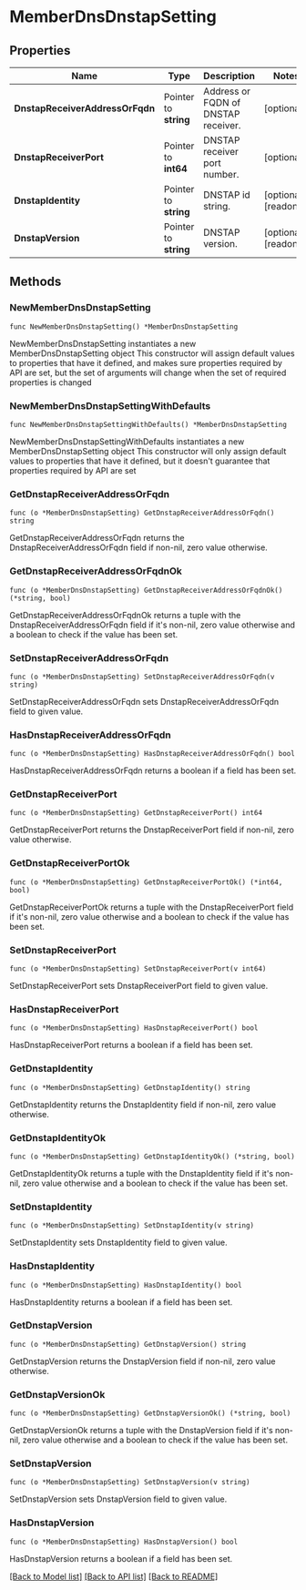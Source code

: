 # MemberDnsDnstapSetting

## Properties

Name | Type | Description | Notes
------------ | ------------- | ------------- | -------------
**DnstapReceiverAddressOrFqdn** | Pointer to **string** | Address or FQDN of DNSTAP receiver. | [optional] 
**DnstapReceiverPort** | Pointer to **int64** | DNSTAP receiver port number. | [optional] 
**DnstapIdentity** | Pointer to **string** | DNSTAP id string. | [optional] [readonly] 
**DnstapVersion** | Pointer to **string** | DNSTAP version. | [optional] [readonly] 

## Methods

### NewMemberDnsDnstapSetting

`func NewMemberDnsDnstapSetting() *MemberDnsDnstapSetting`

NewMemberDnsDnstapSetting instantiates a new MemberDnsDnstapSetting object
This constructor will assign default values to properties that have it defined,
and makes sure properties required by API are set, but the set of arguments
will change when the set of required properties is changed

### NewMemberDnsDnstapSettingWithDefaults

`func NewMemberDnsDnstapSettingWithDefaults() *MemberDnsDnstapSetting`

NewMemberDnsDnstapSettingWithDefaults instantiates a new MemberDnsDnstapSetting object
This constructor will only assign default values to properties that have it defined,
but it doesn't guarantee that properties required by API are set

### GetDnstapReceiverAddressOrFqdn

`func (o *MemberDnsDnstapSetting) GetDnstapReceiverAddressOrFqdn() string`

GetDnstapReceiverAddressOrFqdn returns the DnstapReceiverAddressOrFqdn field if non-nil, zero value otherwise.

### GetDnstapReceiverAddressOrFqdnOk

`func (o *MemberDnsDnstapSetting) GetDnstapReceiverAddressOrFqdnOk() (*string, bool)`

GetDnstapReceiverAddressOrFqdnOk returns a tuple with the DnstapReceiverAddressOrFqdn field if it's non-nil, zero value otherwise
and a boolean to check if the value has been set.

### SetDnstapReceiverAddressOrFqdn

`func (o *MemberDnsDnstapSetting) SetDnstapReceiverAddressOrFqdn(v string)`

SetDnstapReceiverAddressOrFqdn sets DnstapReceiverAddressOrFqdn field to given value.

### HasDnstapReceiverAddressOrFqdn

`func (o *MemberDnsDnstapSetting) HasDnstapReceiverAddressOrFqdn() bool`

HasDnstapReceiverAddressOrFqdn returns a boolean if a field has been set.

### GetDnstapReceiverPort

`func (o *MemberDnsDnstapSetting) GetDnstapReceiverPort() int64`

GetDnstapReceiverPort returns the DnstapReceiverPort field if non-nil, zero value otherwise.

### GetDnstapReceiverPortOk

`func (o *MemberDnsDnstapSetting) GetDnstapReceiverPortOk() (*int64, bool)`

GetDnstapReceiverPortOk returns a tuple with the DnstapReceiverPort field if it's non-nil, zero value otherwise
and a boolean to check if the value has been set.

### SetDnstapReceiverPort

`func (o *MemberDnsDnstapSetting) SetDnstapReceiverPort(v int64)`

SetDnstapReceiverPort sets DnstapReceiverPort field to given value.

### HasDnstapReceiverPort

`func (o *MemberDnsDnstapSetting) HasDnstapReceiverPort() bool`

HasDnstapReceiverPort returns a boolean if a field has been set.

### GetDnstapIdentity

`func (o *MemberDnsDnstapSetting) GetDnstapIdentity() string`

GetDnstapIdentity returns the DnstapIdentity field if non-nil, zero value otherwise.

### GetDnstapIdentityOk

`func (o *MemberDnsDnstapSetting) GetDnstapIdentityOk() (*string, bool)`

GetDnstapIdentityOk returns a tuple with the DnstapIdentity field if it's non-nil, zero value otherwise
and a boolean to check if the value has been set.

### SetDnstapIdentity

`func (o *MemberDnsDnstapSetting) SetDnstapIdentity(v string)`

SetDnstapIdentity sets DnstapIdentity field to given value.

### HasDnstapIdentity

`func (o *MemberDnsDnstapSetting) HasDnstapIdentity() bool`

HasDnstapIdentity returns a boolean if a field has been set.

### GetDnstapVersion

`func (o *MemberDnsDnstapSetting) GetDnstapVersion() string`

GetDnstapVersion returns the DnstapVersion field if non-nil, zero value otherwise.

### GetDnstapVersionOk

`func (o *MemberDnsDnstapSetting) GetDnstapVersionOk() (*string, bool)`

GetDnstapVersionOk returns a tuple with the DnstapVersion field if it's non-nil, zero value otherwise
and a boolean to check if the value has been set.

### SetDnstapVersion

`func (o *MemberDnsDnstapSetting) SetDnstapVersion(v string)`

SetDnstapVersion sets DnstapVersion field to given value.

### HasDnstapVersion

`func (o *MemberDnsDnstapSetting) HasDnstapVersion() bool`

HasDnstapVersion returns a boolean if a field has been set.


[[Back to Model list]](../README.md#documentation-for-models) [[Back to API list]](../README.md#documentation-for-api-endpoints) [[Back to README]](../README.md)


